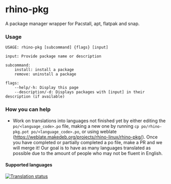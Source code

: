 # rhino-pkg

A package manager wrapper for Pacstall, apt, flatpak and snap.

### Usage
```
USAGE: rhino-pkg [subcommand] {flags} [input]

input: Provide package name or description

subcommand:
    install: install a package
    remove: uninstall a package

flags:
    --help/-h: Display this page
    --description/-d: Displays packages with [input] in their description (if available)
```

### How you can help
* Work on translations into languages not finished yet by either editing the `po/<language_code>.po` file, making a new one by running `cp po/rhino-pkg.pot po/<language_code>.po`, or using weblate (https://weblate.makedeb.org/projects/rhino-linux/rhino-pkg/). Once you have completed or partially completed a po file, make a PR and we will merge it! Our goal is to have as many languages translated as possible due to the amount of people who may not be fluent in English.

#### Supported languages

<a href="https://weblate.makedeb.org/engage/rhino-linux/">
<img src="https://weblate.makedeb.org/widgets/rhino-linux/-/rhino-pkg/multi-blue.svg" alt="Translation status" />
</a>

